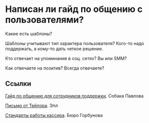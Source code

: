 # Написан ли гайд по общению с пользователями?

Какие есть шаблоны?

Шаблоны учитывают тип характера пользователя? Кого-то надо поддержать, а кому-то дать четкое решение.

Кто отвечает на упоминания в соц. сетях? Вы или SMM?

Как отвечаете на позитив? Всегда отвечаете?

## Ссылки

[Гайд по общению для сотрудников поддержки](https://sobakapav.ru/portfolio/e-gorod-guide). Собака Павлова

[Письмо от Тейлора](./attachments/letterFromTaylor.pdf). Эпл

[Стандарты работы кассира](https://bureau.ru/projects/delikat-cashier-guidelines/). Бюро Горбунова